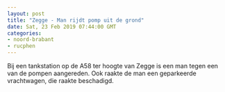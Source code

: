 ```yaml
---
layout: post
title: "Zegge - Man rijdt pomp uit de grond"
date: Sat, 23 Feb 2019 07:44:00 GMT
categories: 
- noord-brabant 
- rucphen 
---
```


Bij een tankstation op de A58 ter hoogte van Zegge is een man tegen een van de pompen aangereden. Ook raakte de man een geparkeerde vrachtwagen, die raakte beschadigd.
